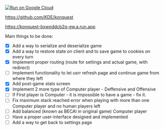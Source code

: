 [![Run on Google Cloud](https://storage.googleapis.com/cloudrun/button.svg)](https://console.cloud.google.com/cloudshell/editor?shellonly=true&cloudshell_image=gcr.io/cloudrun/button&cloudshell_git_repo=https://github.com/pomahtuk/konquest.git)

https://github.com/KDE/konquest

https://konquest-bxwpddcb2q-ew.a.run.app

Main things to be done:
- [x] Add a way to serialize and deserialize game
- [x] Add a way to restore state on client and to save game to cookies on every turn 
- [x] Implement proper routing (route for settings and actual game, with redirect)
- [ ] Implement functionality to let usrr refresh page and continue game from where they left
- [x] Add post-game stats screen
- [x] Implement 2 more type of Computer player - Deffensive and Offensive
- [ ] If First player is Computer - it is impossible to have a game - fix it.
- [ ] Fix maximum stack reached error when playing with more than one Computer player and no human players left
- [ ] Add balanced (known as BECAI in original game) Computer player
- [ ] Have a proper user-interface designed and implemented
- [ ] Add a way to get back to settings page
